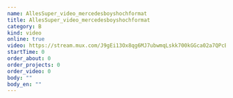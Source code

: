 ```yaml
---
name: AllesSuper_video_mercedesboyshochformat
title: AllesSuper_video_mercedesboyshochformat
category: B
kind: video
online: true
video: https://stream.mux.com/J9gEi13Ox8qg6MJ7ubwmqLskk700kGGca02a7QPcBBg38.m3u8
startTime: 0
order_about: 0
order_projects: 0
order_video: 0
body: ""
body_en: ""
---
```

